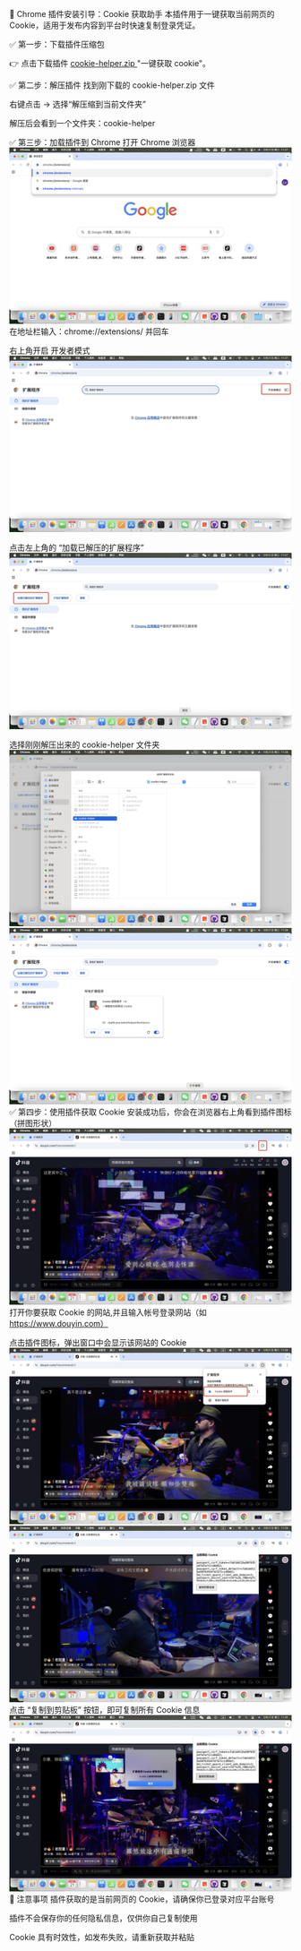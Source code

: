 🧩 Chrome 插件安装引导：Cookie 获取助手
本插件用于一键获取当前网页的 Cookie，适用于发布内容到平台时快速复制登录凭证。

✅ 第一步：下载插件压缩包

👉 点击下载插件  [cookie-helper.zip ](https://github.com/spider-ios/autox-release/releases/download/v1.0/cookie-helper.zip) "一键获取 cookie"。

✅ 第二步：解压插件
找到刚下载的 cookie-helper.zip 文件

右键点击 → 选择“解压缩到当前文件夹”

解压后会看到一个文件夹：cookie-helper

✅ 第三步：加载插件到 Chrome
打开 Chrome 浏览器
![主页](/cookie-helper/assets/cookie_helper1.png)
在地址栏输入：chrome://extensions/ 并回车

右上角开启 开发者模式
![主页](/cookie-helper/assets/cookie_helper2.png)

点击左上角的 “加载已解压的扩展程序”
![主页](/cookie-helper/assets/cookie_helper3.png)

选择刚刚解压出来的 cookie-helper 文件夹
![主页](/cookie-helper/assets/cookie_helper4.png)
![主页](/cookie-helper/assets/cookie_helper5.png)
✅ 第四步：使用插件获取 Cookie
安装成功后，你会在浏览器右上角看到插件图标（拼图形状）
![主页](/cookie-helper/assets/cookie_helper6.png)
打开你要获取 Cookie 的网站,并且输入帐号登录网站（如 https://www.douyin.com）

点击插件图标，弹出窗口中会显示该网站的 Cookie
![主页](/cookie-helper/assets/cookie_helper7.png)
![主页](/cookie-helper/assets/cookie_helper8.png)
点击 “复制到剪贴板” 按钮，即可复制所有 Cookie 信息
![主页](/cookie-helper/assets/cookie_helper9.png)
📌 注意事项
插件获取的是当前网页的 Cookie，请确保你已登录对应平台账号

插件不会保存你的任何隐私信息，仅供你自己复制使用

Cookie 具有时效性，如发布失败，请重新获取并粘贴
